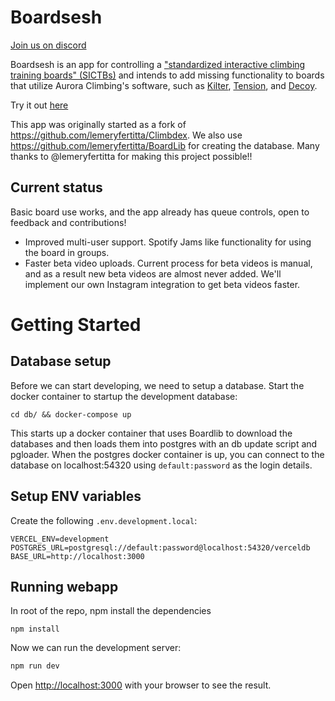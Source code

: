 # Boardsesh

[Join us on discord](https://discord.gg/YXA8GsXfQK)

Boardsesh is an app for controlling a ["standardized interactive climbing training boards" (SICTBs)](https://gearjunkie.com/climbing/kilter-moon-grasshopper-more-interactive-climbing-training-boards-explained) and intends to add missing functionality to boards that utilize Aurora Climbing's software, such as [Kilter](https://settercloset.com/pages/the-kilter-board),
[Tension](https://tensionclimbing.com/product/tension-board-sets/), and [Decoy](https://decoy-holds.com/pages/decoy-board).

Try it out [here](https://www.boardsesh.com/)

This app was originally started as a fork of https://github.com/lemeryfertitta/Climbdex.
We also use https://github.com/lemeryfertitta/BoardLib for creating the database.
Many thanks to @lemeryfertitta for making this project possible!!

## Current status

Basic board use works, and the app already has queue controls, open to feedback and contributions!

- Improved multi-user support. Spotify Jams like functionality for using the board in groups.
- Faster beta video uploads. Current process for beta videos is manual, and as a result new beta videos are almost never added. We'll implement our own Instagram integration to get beta videos faster.


# Getting Started

## Database setup

Before we can start developing, we need to setup a database. Start the docker container to startup the development database:

```
cd db/ && docker-compose up
```

This starts up a docker container that uses Boardlib to download the databases and then loads them into postgres with an db update script and pgloader. When the postgres docker container is up,
you can connect to the database on localhost:54320 using `default:password` as the login details.

## Setup ENV variables

Create the following `.env.development.local`:

```
VERCEL_ENV=development
POSTGRES_URL=postgresql://default:password@localhost:54320/verceldb
BASE_URL=http://localhost:3000
```

## Running webapp

In root of the repo, npm install the dependencies

```
npm install
```

Now we can run the development server:

```bash
npm run dev
```

Open [http://localhost:3000](http://localhost:3000) with your browser to see the result.
